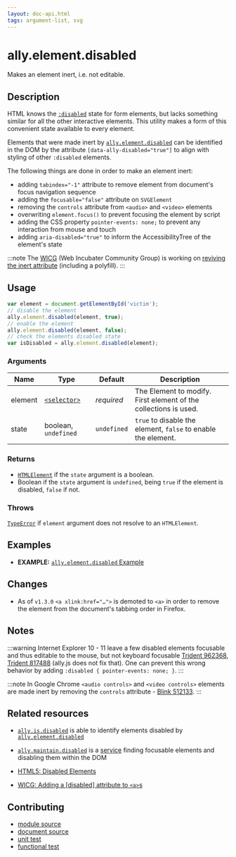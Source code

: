 ```yaml
---
layout: doc-api.html
tags: argument-list, svg
---
```


# ally.element.disabled

Makes an element inert, i.e. not editable.


## Description

HTML knows the [`:disabled`](https://developer.mozilla.org/en-US/docs/Web/CSS/%3Adisabled) state for form elements, but lacks something similar for all the other interactive elements. This utility makes a form of this convenient state available to every element.

Elements that were made inert by [`ally.element.disabled`](#allyelementdisabled) can be identified in the DOM by the attribute `[data-ally-disabled="true"]` to align with styling of other `:disabled` elements.

The following things are done in order to make an element inert:

* adding `tabindex="-1"` attribute to remove element from document's focus navigation sequence
* adding the `focusable="false"` attribute on `SVGElement`
* removing the `controls` attribute from `<audio>` and `<video>` elements
* overwriting `element.focus()` to prevent focusing the element by script
* adding the CSS property `pointer-events: none;` to prevent any interaction from mouse and touch
* adding `aria-disabled="true"` to inform the AccessibilityTree of the element's state

:::note
The [WICG](https://wicg.io/) (Web Incubater Community Group) is working on [reviving the inert attribute](https://github.com/wicg/inert) (including a polyfill).
:::

## Usage

```js
var element = document.getElementById('victim');
// disable the element
ally.element.disabled(element, true);
// enable the element
ally.element.disabled(element, false);
// check the elements disabled state
var isDisabled = ally.element.disabled(element);
```

### Arguments

| Name | Type | Default | Description |
| ---- | ---- | ------- | ----------- |
| element | [`<selector>`](../concepts.md#selector) | *required* | The Element to modify. First element of the collections is used. |
| state | boolean, `undefined` | `undefined` | `true` to disable the element, `false` to enable the element. |


### Returns

* [`HTMLElement`](https://developer.mozilla.org/en/docs/Web/API/HTMLElement) if the `state` argument is a boolean.
* Boolean if the `state` argument is `undefined`, being `true` if the element is disabled, `false` if not.

### Throws

[`TypeError`](https://developer.mozilla.org/en-US/docs/Web/JavaScript/Reference/Global_Objects/TypeError) if `element` argument does not resolve to an `HTMLElement`.


## Examples

* **EXAMPLE:** [`ally.element.disabled` Example](./disabled.example.html)


## Changes

* As of `v1.3.0` `<a xlink:href="…">` is demoted to `<a>` in order to remove the element from the document's tabbing order in Firefox.


## Notes

:::warning
Internet Explorer 10 - 11 leave a few disabled elements focusable and thus editable to the mouse, but not keyboard focusable [Trident 962368](https://connect.microsoft.com/IE/feedbackdetail/view/962368), [Trident 817488](https://connect.microsoft.com/IE/feedbackdetail/view/817488) (ally.js does not fix that). One can prevent this wrong behavior by adding `:disabled { pointer-events: none; }`.
:::

:::note
In Google Chrome `<audio controls>` and `<video controls>` elements are made inert by removing the `controls` attribute - [Blink 512133](https://code.google.com/p/chromium/issues/detail?id=512133).
:::


## Related resources

* [`ally.is.disabled`](../is/disabled.md) is able to identify elements disabled by [`ally.element.disabled`](#allyelementdisabled)
* [`ally.maintain.disabled`](../maintain/disabled.md) is a [service](../concepts.md#service) finding focusable elements and disabling them within the DOM

* [HTML5: Disabled Elements](https://www.w3.org/TR/html5/disabled-elements.html#disabled-elements)
* [WICG: Adding a [disabled] attribute to `<a>`s](https://discourse.wicg.io/t/adding-a-disabled-attribute-to-a-s/1116)


## Contributing

* [module source](https://github.com/medialize/ally.js/blob/master/src/element/disabled.js)
* [document source](https://github.com/medialize/ally.js/blob/master/docs/api/element/disabled.md)
* [unit test](https://github.com/medialize/ally.js/blob/master/test/unit/element.disabled.test.js)
* [functional test](https://github.com/medialize/ally.js/blob/master/test/functional/element.disabled.test.js)


